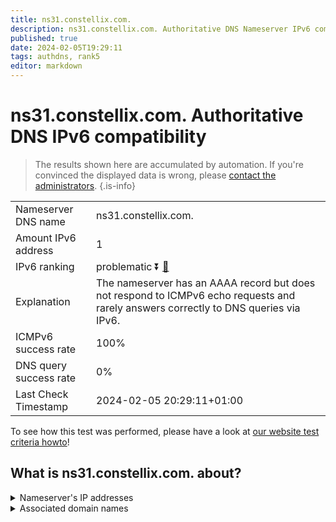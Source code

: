 ```yaml
---
title: ns31.constellix.com.
description: ns31.constellix.com. Authoritative DNS Nameserver IPv6 compatibility
published: true
date: 2024-02-05T19:29:11
tags: authdns, rank5
editor: markdown
---
```


# ns31.constellix.com. Authoritative DNS IPv6 compatibility

> The results shown here are accumulated by automation. If you're convinced the displayed data is wrong, please [contact the administrators](/howto/chat). 
{.is-info}




|   |   |
| - | - |
| Nameserver DNS name | ns31.constellix.com.
| Amount IPv6 address | 1
| IPv6 ranking | problematic :arrow_double_down: [🔗](/howto/ranking) |
| Explanation | The nameserver has an AAAA record but does not respond to ICMPv6 echo requests and rarely answers correctly to DNS queries via IPv6. |
| ICMPv6 success rate | 100%|
| DNS query success rate | 0% |
| Last Check Timestamp | 2024-02-05 20:29:11+01:00 |

To see how this test was performed, please have a look at [our website test criteria howto](/howto/testcriteria/authdns)!


## What is ns31.constellix.com. about?




<details>
<summary>Nameserver's IP addresses</summary>

2600:180c:3001::1

</details>



<details>
<summary>Associated domain names</summary>

www.abbvie.com

www.actavis.com

www.allergan.com

</details>

